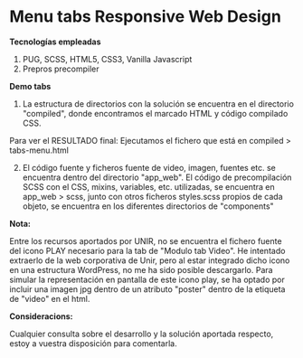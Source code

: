 # Menu tabs Responsive Web Design

**Tecnologías empleadas**

1.  PUG, SCSS, HTML5, CSS3, Vanilla Javascript
2.  Prepros precompiler

**Demo tabs**

1.  La estructura de directorios con la solución se encuentra en el directorio "compiled", donde encontramos el marcado HTML y código compilado CSS. 

Para ver el RESULTADO final: Ejecutamos el fichero que está en compiled > tabs-menu.html

2.  El código fuente y ficheros fuente de video, imagen, fuentes etc. se encuentra dentro del directorio "app_web". 
El código de precompilación SCSS con el CSS, mixins, variables, etc. utilizadas, se encuentra en app_web > scss, junto con otros ficheros styles.scss propios de cada objeto, se encuentra en los diferentes directorios de "components"


**Nota:**

Entre los recursos aportados por UNIR, no se encuentra el fichero fuente del icono PLAY necesario para la tab de "Modulo tab Video". 
He intentado extraerlo de la web corporativa de Unir, pero al estar integrado dicho icono en una estructura WordPress, no me ha sido posible descargarlo.
Para simular la representación en pantalla de este icono play, se ha optado por incluir una imagen jpg dentro de un atributo "poster" dentro de la etiqueta de "video" en el html.

**Consideracions:**

Cualquier consulta sobre el desarrollo y la solución aportada respecto, estoy a vuestra disposición para comentarla.


